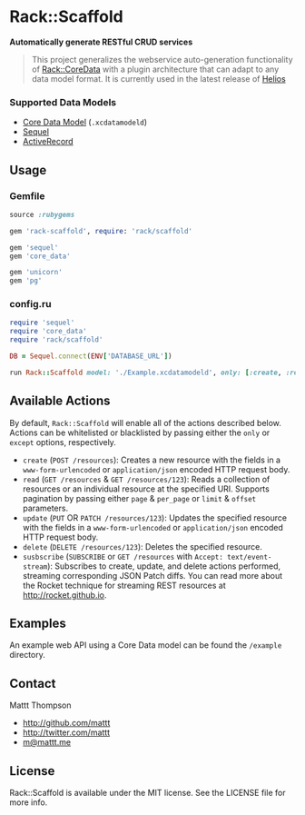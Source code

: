 # Rack::Scaffold
**Automatically generate RESTful CRUD services**

> This project generalizes the webservice auto-generation functionality of [Rack::CoreData](https://github.com/mattt/rack-core-data) with a plugin architecture that can adapt to any data model format. It is currently used in the latest release of [Helios](https://github.com/helios-framework/helios)

### Supported Data Models

- [Core Data Model](https://github.com/mattt/core_data/) (`.xcdatamodeld`)
- [Sequel](https://github.com/jeremyevans/sequel)
- [ActiveRecord](https://github.com/rails/rails)

## Usage

### Gemfile

```ruby
source :rubygems

gem 'rack-scaffold', require: 'rack/scaffold'

gem 'sequel'
gem 'core_data'

gem 'unicorn'
gem 'pg'
```

### config.ru

```ruby
require 'sequel'
require 'core_data'
require 'rack/scaffold'

DB = Sequel.connect(ENV['DATABASE_URL'])

run Rack::Scaffold model: './Example.xcdatamodeld', only: [:create, :read]
```

## Available Actions

By default, `Rack::Scaffold` will enable all of the actions described below. Actions can be whitelisted or blacklisted by passing either the `only` or `except` options, respectively.

- `create` (`POST /resources`): Creates a new resource with the fields in a `www-form-urlencoded` or `application/json` encoded HTTP request body.
- `read` (`GET /resources` & `GET /resources/123`): Reads a collection of resources or an individual resource at the specified URI. Supports pagination by passing either `page` & `per_page` or `limit` & `offset` parameters.
- `update` (`PUT` OR `PATCH /resources/123`): Updates the specified resource with the fields in a `www-form-urlencoded` or `application/json` encoded HTTP request body.
- `delete` (`DELETE /resources/123`): Deletes the specified resource.
- `susbscribe` (`SUBSCRIBE` or `GET /resources` with `Accept: text/event-stream`): Subscribes to create, update, and delete actions performed, streaming corresponding JSON Patch diffs. You can read more about the Rocket technique for streaming REST resources at http://rocket.github.io.

## Examples

An example web API using a Core Data model can be found the `/example` directory.

## Contact

Mattt Thompson

- http://github.com/mattt
- http://twitter.com/mattt
- m@mattt.me

## License

Rack::Scaffold is available under the MIT license. See the LICENSE file for more info.
